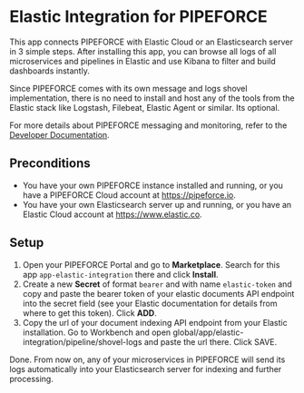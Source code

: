 # Elastic Integration for PIPEFORCE

This app connects PIPEFORCE with Elastic Cloud or an Elasticsearch server in 3 simple steps. After installing this app,
you can browse all logs of all microservices and pipelines in Elastic and use Kibana to filter and build dashboards
instantly.

Since PIPEFORCE comes with its own message and logs shovel implementation, there is no need to install and host any of
the tools from the Elastic stack like Logstash, Filebeat, Elastic Agent or similar. Its optional.

For more details about PIPEFORCE messaging and monitoring, refer to
the [Developer Documentation](http://docs.pipeforce.io).

## Preconditions

 - You have your own PIPEFORCE instance installed and running, or you have a PIPEFORCE Cloud account
at https://pipeforce.io. 
 - You have your own Elasticsearch server up and running, or you have an Elastic Cloud account at https://www.elastic.co.

## Setup

1. Open your PIPEFORCE Portal and go to **Marketplace**. Search for this app `app-elastic-integration` there and
   click **Install**.
2. Create a new **Secret** of format `bearer` and with name `elastic-token` and copy and paste the bearer token of your
   elastic documents API endpoint into the secret field (see your Elastic documentation for details from where to get this token).
   Click **ADD**.
3. Copy the url of your document indexing API endpoint from your Elastic installation. Go to Workbench and open
   global/app/elastic-integration/pipeline/shovel-logs and paste the url there. Click SAVE.

Done. From now on, any of your microservices in PIPEFORCE will send its logs automatically into your Elasticsearch
server for indexing and further processing.
